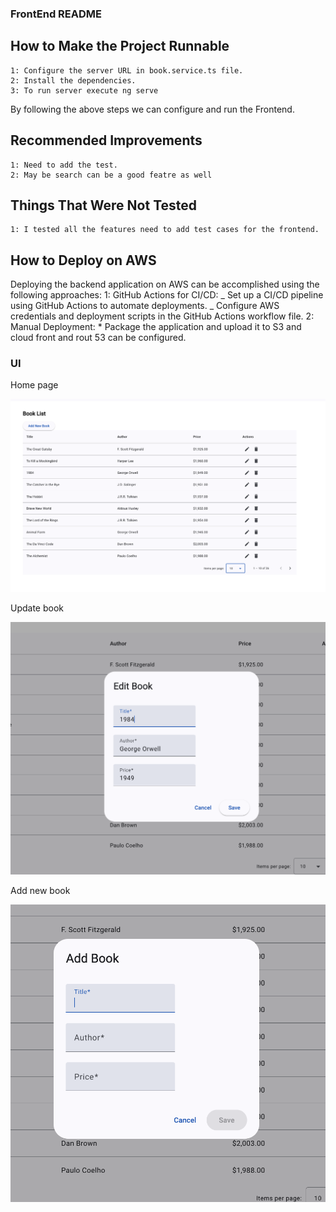 ### FrontEnd README

## How to Make the Project Runnable

    1: Configure the server URL in book.service.ts file.
    2: Install the dependencies.
    3: To run server execute ng serve

By following the above steps we can configure and run the Frontend.

## Recommended Improvements

    1: Need to add the test.
    2: May be search can be a good featre as well

## Things That Were Not Tested

    1: I tested all the features need to add test cases for the frontend.

## How to Deploy on AWS

Deploying the backend application on AWS can be accomplished using the following approaches:
1: GitHub Actions for CI/CD:
_ Set up a CI/CD pipeline using GitHub Actions to automate deployments.
_ Configure AWS credentials and deployment scripts in the GitHub Actions workflow file.
2: Manual Deployment: \* Package the application and upload it to S3 and cloud front and rout 53 can be configured.

### UI

Home page

![alt text](image.png)

Update book

![alt text](image-1.png)

Add new book

![alt text](image-2.png)
